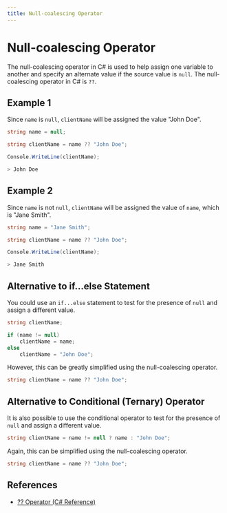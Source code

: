 ```yaml
---
title: Null-coalescing Operator
---
```


# Null-coalescing Operator

The null-coalescing operator in C# is used to help assign one variable to another and specify an alternate value if the source value is `null`. The null-coalescing operator in C# is `??`.

## Example 1

Since `name` is `null`, `clientName` will be assigned the value "John Doe".

```cs
string name = null;

string clientName = name ?? "John Doe";

Console.WriteLine(clientName);
```

```cs
> John Doe
```

## Example 2

Since `name` is not `null`, `clientName` will be assigned the value of `name`, which is "Jane Smith".

```cs
string name = "Jane Smith";

string clientName = name ?? "John Doe";

Console.WriteLine(clientName);
```

```cs
> Jane Smith
```

## Alternative to if...else Statement

You could use an `if...else` statement to test for the presence of `null` and assign a different value.

```cs
string clientName;

if (name != null)
	clientName = name;
else
	clientName = "John Doe";
```

However, this can be greatly simplified using the null-coalescing operator.

```cs
string clientName = name ?? "John Doe";
```

## Alternative to Conditional (Ternary) Operator

It is also possible to use the conditional operator to test for the presence of `null` and assign a different value.

```cs
string clientName = name != null ? name : "John Doe";
```

Again, this can be simplified using the null-coalescing operator.

```cs
string clientName = name ?? "John Doe";
```

## References

* [?? Operator (C# Reference)](https://docs.microsoft.com/en-us/dotnet/csharp/language-reference/operators/null-conditional-operator)